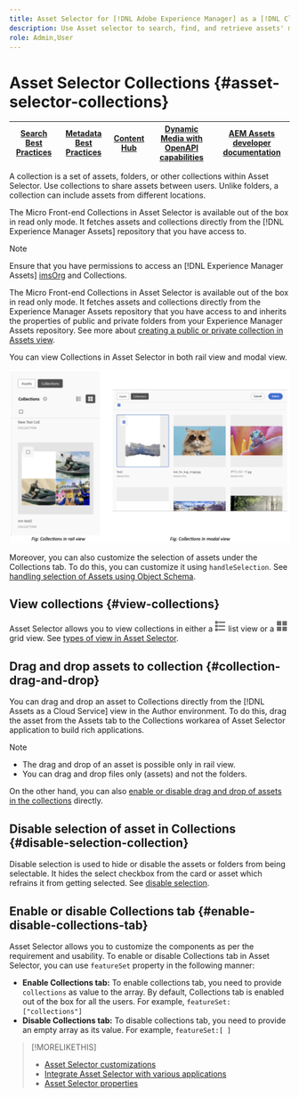 ```yaml
---
title: Asset Selector for [!DNL Adobe Experience Manager] as a [!DNL Cloud Service]
description: Use Asset selector to search, find, and retrieve assets' metadata and renditions within your application.
role: Admin,User
---
```


# Asset Selector Collections {#asset-selector-collections}

| [Search Best Practices](/help/assets/search-best-practices.md) |[Metadata Best Practices](/help/assets/metadata-best-practices.md)|[Content Hub](/help/assets/product-overview.md)|[Dynamic Media with OpenAPI capabilities](/help/assets/dynamic-media-open-apis-overview.md)|[AEM Assets developer documentation](https://developer.adobe.com/experience-cloud/experience-manager-apis/)|
| ------------- | --------------------------- |---------|----|-----|

A collection is a set of assets, folders, or other collections within Asset Selector. Use collections to share assets between users. Unlike folders, a collection can include assets from different locations. 

The Micro Front-end Collections in Asset Selector is available out of the box in read only mode. It fetches assets and collections directly from the [!DNL Experience Manager Assets] repository that you have access to.

>[!NOTE]
>
>Ensure that you have permissions to access an [!DNL Experience Manager Assets] [imsOrg](/help/assets/asset-selector-properties.md) and Collections.

The Micro Front-end Collections in Asset Selector is available out of the box in read only mode. It fetches assets and collections directly from the Experience Manager Assets repository that you have access to and inherits the properties of public and private folders from your Experience Manager Assets repository. See more about [creating a public or private collection in Assets view](/help/assets/manage-collections-assets-view.md#create-collection).

You can view Collections in Asset Selector in both rail view and modal view. 

  ![Collections in rail view](assets/collections-rail-modal-view.png)

<!--
Additionally, you can [customize](/help/assets/asset-selector-customization.md) the `featureSet` property to enable or disable collections in Asset Selector. See [enable or disable Collections tab](#enable-disable-collections-tab).-->

Moreover, you can also customize the selection of assets under the Collections tab. To do this, you can customize it using `handleSelection`. See [handling selection of Assets using Object Schema](/help/assets/asset-selector-customization.md#handling-selection).

## View collections {#view-collections}

Asset Selector allows you to view collections in either a ![list view](assets/do-not-localize/list-view.png) list view or a ![grid view](assets/do-not-localize/grid-view.png) grid view. See [types of view in Asset Selector](overview-asset-selector.md#types-of-view).

## Drag and drop assets to collection {#collection-drag-and-drop}

You can drag and drop an asset to Collections directly from the [!DNL Assets as a Cloud Service] view in the Author environment. To do this, drag the asset from the Assets tab to the Collections workarea of Asset Selector application to build rich applications.

>[!NOTE]
>
>* The drag and drop of an asset is possible only in rail view.
>* You can drag and drop files only (assets) and not the folders.

On the other hand, you can also [enable or disable drag and drop of assets in the collections](asset-selector-customization.md#enable-disable-drag-and-drop) directly.

## Disable selection of asset in Collections {#disable-selection-collection}

Disable selection is used to hide or disable the assets or folders from being selectable. It hides the select checkbox from the card or asset which refrains it from getting selected. See [disable selection](/help/assets/asset-selector-customization.md#disable-selection).

## Enable or disable Collections tab {#enable-disable-collections-tab}

Asset Selector allows you to customize the components as per the requirement and usability. To enable or disable Collections tab in Asset Selector, you can use `featureSet` property in the following manner:

* **Enable Collections tab:** To enable collections tab, you need to provide `collections` as value to the array. By default, Collections tab is enabled out of the box for all the users. For example, `featureSet:["collections"]`
* **Disable Collections tab:** To disable collections tab, you need to provide an empty array as its value. For example, `featureSet:[ ]`

>[!MORELIKETHIS]
>
>* [Asset Selector customizations](/help/assets/asset-selector-customization.md)
>* [Integrate Asset Selector with various applications](/help/assets/integrate-asset-selector.md)
>* [Asset Selector properties](/help/assets/asset-selector-properties.md)

